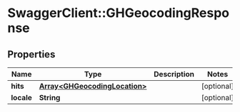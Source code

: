# SwaggerClient::GHGeocodingResponse

## Properties
Name | Type | Description | Notes
------------ | ------------- | ------------- | -------------
**hits** | [**Array&lt;GHGeocodingLocation&gt;**](GHGeocodingLocation.md) |  | [optional] 
**locale** | **String** |  | [optional] 


